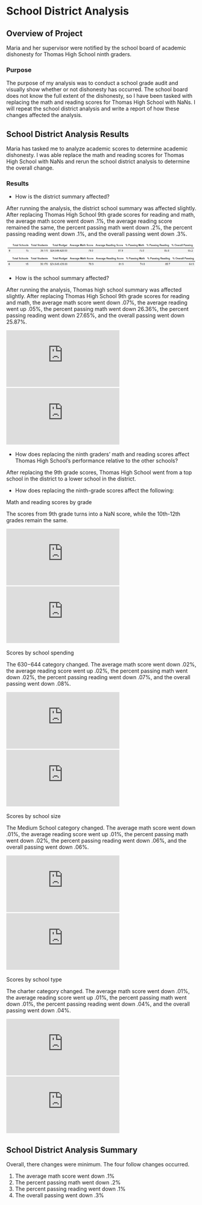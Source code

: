 # School District Analysis

## Overview of Project
Maria and her supervisor were notified by the school board of academic dishonesty for Thomas High School ninth graders.
  
### Purpose
The purpose of my analysis was to conduct a school grade audit and visually show whether or not dishonesty has occurred. The school board does not know the full extent of the dishonesty, so I have been tasked with replacing the math and reading scores for Thomas High School with NaNs. I will repeat the school district analysis and write a report of how these changes affected the analysis. 

## School District Analysis Results
Maria has tasked me to analyze academic scores to determine academic dishonesty. I was able replace the math and reading scores for Thomas High School with NaNs and rerun the school district analysis to determine the overall change. 

### Results
- How is the district summary affected?

After running the analysis, the district school summary was affected slightly.  After replacing Thomas High School 9th grade scores for reading and math, the average math score went down .1%, the average reading score remained the same, the percent passing math went down .2%, the percent passing reading went down .1%, and the overall passing went down .3%. 

![District](https://github.com/jag28731/School_District_Analysis/blob/main/Resources/Pre%20District.png)
![District](https://github.com/jag28731/School_District_Analysis/blob/main/Resources/Post%20District.png)


- How is the school summary affected?

After running the analysis, Thomas high school summary was affected slightly.  After replacing Thomas High School 9th grade scores for reading and math, the average math score went down .07%, the average reading went up .05%, the percent passing math went down 26.36%, the percent passing reading went down 27.65%, and the overall passing went down 25.87%. 

![Results](https://github.com/jag28731/Election-Analysis/blob/main/Resources/election_analysis.txt)
![Results](https://github.com/jag28731/Election-Analysis/blob/main/Resources/election_analysis.txt)

- How does replacing the ninth graders’ math and reading scores affect Thomas High School’s performance relative to the other schools?

After replacing the 9th grade scores, Thomas High School went from a top school in the district to a lower school in the district. 
  
- How does replacing the ninth-grade scores affect the following:

Math and reading scores by grade

The scores from 9th grade turns into a NaN score, while the 10th-12th grades remain the same.

![Results](https://github.com/jag28731/Election-Analysis/blob/main/Resources/election_analysis.txt)
![Results](https://github.com/jag28731/Election-Analysis/blob/main/Resources/election_analysis.txt)

Scores by school spending

The $630-$644 category changed.  The average math score went down .02%, the average reading score went up .02%, the percent passing math went down .02%, the percent passing reading went down .07%, and the overall passing went down .08%.

![Results](https://github.com/jag28731/Election-Analysis/blob/main/Resources/election_analysis.txt)
![Results](https://github.com/jag28731/Election-Analysis/blob/main/Resources/election_analysis.txt)

Scores by school size

The Medium School category changed.  The average math score went down .01%, the average reading score went up .01%, the percent passing math went down .02%, the percent passing reading went down .06%, and the overall passing went down .06%.

![Results](https://github.com/jag28731/Election-Analysis/blob/main/Resources/election_analysis.txt)
![Results](https://github.com/jag28731/Election-Analysis/blob/main/Resources/election_analysis.txt)

Scores by school type

The charter category changed.  The average math score went down .01%, the average reading score went up .01%, the percent passing math went down .01%, the percent passing reading went down .04%, and the overall passing went down .04%.

  
![Results](https://github.com/jag28731/Election-Analysis/blob/main/Resources/election_analysis.txt)
![Results](https://github.com/jag28731/Election-Analysis/blob/main/Resources/election_analysis.txt)


## School District Analysis Summary
Overall, there changes were minimum.  The four follow changes occurred. 
1.	The average math score went down .1%
2.	The percent passing math went down .2%
3.	The percent passing reading went down .1%
4.	The overall passing went down .3%
